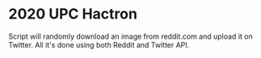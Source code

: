 # 2020 UPC Hactron

Script will randomly download an image from reddit.com and upload it on Twitter. All it's done using both Reddit and Twitter API.
